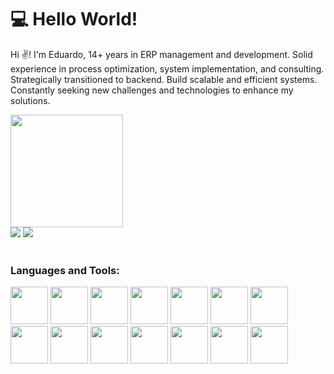 # 💻 Hello World!
<p>

Hi ✌️! I'm Eduardo, 14+ years in ERP management and development. Solid experience in process optimization, system implementation, and consulting. Strategically transitioned to backend. Build scalable and efficient systems. Constantly seeking new challenges and technologies to enhance my solutions.
  
</p>
  

<div align:"center">
  <a href="https://github.com/EduPacheco1">
  <img loading="lazy" height="180em" src="https://github-readme-stats.vercel.app/api/top-langs/?username=EduPacheco1&layout=compact&langs_count=7&theme=dracula"/>
</div>

<div>
  <a href="https://www.linkedin.com/in/eduardo-pacheco-a9b64293/" target="_blank"><img loading="lazy" src="https://img.shields.io/badge/-LinkedIn-%230077B5?style=for-the-badge&logo=linkedin&logoColor=white" target="_blank"></a> 
  <a href = "mailto:edu.pacheco.carvalho@gmail.com"><img loading="lazy" src="https://img.shields.io/badge/Gmail-D14836?style=for-the-badge&logo=gmail&logoColor=white" target="_blank"></a>
</div>  
</br>
<div>
  <h3>Languages and Tools:</h3>
    <img src="https://cdn.jsdelivr.net/gh/devicons/devicon/icons/java/java-original-wordmark.svg" width="60" height="60"/>
    <img src="https://cdn.jsdelivr.net/gh/devicons/devicon/icons/spring/spring-original.svg" width="60" height="60"/> 
    <img src="https://cdn.jsdelivr.net/gh/devicons/devicon/icons/postgresql/postgresql-original-wordmark.svg" width="60" height="60"/>
    <img src="https://cdn.jsdelivr.net/gh/devicons/devicon/icons/mongodb/mongodb-original-wordmark.svg" width="60" height="60"/>
    <img src="https://cdn.jsdelivr.net/gh/devicons/devicon/icons/mysql/mysql-original-wordmark.svg" width="60" height="60"/>
    <img src="https://cdn.jsdelivr.net/gh/devicons/devicon/icons/microsoftsqlserver/microsoftsqlserver-line-wordmark.svg" width="60" height="60"/>
    <img src="https://cdn.jsdelivr.net/gh/devicons/devicon/icons/docker/docker-original-wordmark.svg" width="60" height="60"/>
    <img src="https://cdn.jsdelivr.net/gh/devicons/devicon/icons/amazonwebservices/amazonwebservices-plain-wordmark.svg" width="60" height="60"/>
    <img src="https://cdn.jsdelivr.net/gh/devicons/devicon/icons/eclipse/eclipse-original.svg" width="60" height="60"/>
    <img src="https://cdn.jsdelivr.net/gh/devicons/devicon/icons/vscode/vscode-original.svg" width="60" height="60"/>
    <img src="https://cdn.jsdelivr.net/gh/devicons/devicon/icons/git/git-original.svg" width="60" height="60"/>
    <img src="https://cdn.jsdelivr.net/gh/devicons/devicon/icons/github/github-original.svg" width="60" height="60"/>
    <img src="https://cdn.jsdelivr.net/gh/devicons/devicon/icons/insomnia/insomnia-original.svg" width="60" height="60"/>
    <img src="https://cdn.jsdelivr.net/gh/devicons/devicon/icons/postman/postman-original.svg" width="60" height="60"/>
</div>
